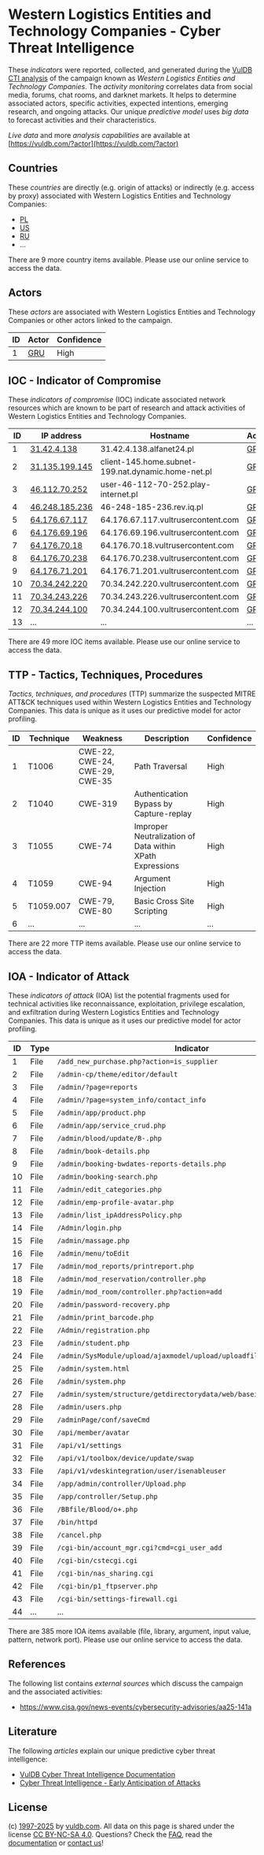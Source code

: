 # Western Logistics Entities and Technology Companies - Cyber Threat Intelligence

These _indicators_ were reported, collected, and generated during the [VulDB CTI analysis](https://vuldb.com/?kb.cti) of the campaign known as _Western Logistics Entities and Technology Companies_. The _activity monitoring_ correlates data from social media, forums, chat rooms, and darknet markets. It helps to determine associated actors, specific activities, expected intentions, emerging research, and ongoing attacks. Our unique _predictive model_ uses _big data_ to forecast activities and their characteristics.

_Live data_ and more _analysis capabilities_ are available at [https://vuldb.com/?actor](https://vuldb.com/?actor)

## Countries

These _countries_ are directly (e.g. origin of attacks) or indirectly (e.g. access by proxy) associated with Western Logistics Entities and Technology Companies:

* [PL](https://vuldb.com/?country.pl)
* [US](https://vuldb.com/?country.us)
* [RU](https://vuldb.com/?country.ru)
* ...

There are 9 more country items available. Please use our online service to access the data.

## Actors

These _actors_ are associated with Western Logistics Entities and Technology Companies or other actors linked to the campaign.

ID | Actor | Confidence
-- | ----- | ----------
1 | [GRU](https://vuldb.com/?actor.gru) | High

## IOC - Indicator of Compromise

These _indicators of compromise_ (IOC) indicate associated network resources which are known to be part of research and attack activities of Western Logistics Entities and Technology Companies.

ID | IP address | Hostname | Actor | Confidence
-- | ---------- | -------- | ----- | ----------
1 | [31.42.4.138](https://vuldb.com/?ip.31.42.4.138) | 31.42.4.138.alfanet24.pl | [GRU](https://vuldb.com/?actor.gru) | High
2 | [31.135.199.145](https://vuldb.com/?ip.31.135.199.145) | client-145.home.subnet-199.nat.dynamic.home-net.pl | [GRU](https://vuldb.com/?actor.gru) | High
3 | [46.112.70.252](https://vuldb.com/?ip.46.112.70.252) | user-46-112-70-252.play-internet.pl | [GRU](https://vuldb.com/?actor.gru) | High
4 | [46.248.185.236](https://vuldb.com/?ip.46.248.185.236) | 46-248-185-236.rev.iq.pl | [GRU](https://vuldb.com/?actor.gru) | High
5 | [64.176.67.117](https://vuldb.com/?ip.64.176.67.117) | 64.176.67.117.vultrusercontent.com | [GRU](https://vuldb.com/?actor.gru) | Medium
6 | [64.176.69.196](https://vuldb.com/?ip.64.176.69.196) | 64.176.69.196.vultrusercontent.com | [GRU](https://vuldb.com/?actor.gru) | Medium
7 | [64.176.70.18](https://vuldb.com/?ip.64.176.70.18) | 64.176.70.18.vultrusercontent.com | [GRU](https://vuldb.com/?actor.gru) | Medium
8 | [64.176.70.238](https://vuldb.com/?ip.64.176.70.238) | 64.176.70.238.vultrusercontent.com | [GRU](https://vuldb.com/?actor.gru) | Medium
9 | [64.176.71.201](https://vuldb.com/?ip.64.176.71.201) | 64.176.71.201.vultrusercontent.com | [GRU](https://vuldb.com/?actor.gru) | Medium
10 | [70.34.242.220](https://vuldb.com/?ip.70.34.242.220) | 70.34.242.220.vultrusercontent.com | [GRU](https://vuldb.com/?actor.gru) | Medium
11 | [70.34.243.226](https://vuldb.com/?ip.70.34.243.226) | 70.34.243.226.vultrusercontent.com | [GRU](https://vuldb.com/?actor.gru) | Medium
12 | [70.34.244.100](https://vuldb.com/?ip.70.34.244.100) | 70.34.244.100.vultrusercontent.com | [GRU](https://vuldb.com/?actor.gru) | Medium
13 | ... | ... | ... | ...

There are 49 more IOC items available. Please use our online service to access the data.

## TTP - Tactics, Techniques, Procedures

_Tactics, techniques, and procedures_ (TTP) summarize the suspected MITRE ATT&CK techniques used within Western Logistics Entities and Technology Companies. This data is unique as it uses our predictive model for actor profiling.

ID | Technique | Weakness | Description | Confidence
-- | --------- | -------- | ----------- | ----------
1 | T1006 | CWE-22, CWE-24, CWE-29, CWE-35 | Path Traversal | High
2 | T1040 | CWE-319 | Authentication Bypass by Capture-replay | High
3 | T1055 | CWE-74 | Improper Neutralization of Data within XPath Expressions | High
4 | T1059 | CWE-94 | Argument Injection | High
5 | T1059.007 | CWE-79, CWE-80 | Basic Cross Site Scripting | High
6 | ... | ... | ... | ...

There are 22 more TTP items available. Please use our online service to access the data.

## IOA - Indicator of Attack

These _indicators of attack_ (IOA) list the potential fragments used for technical activities like reconnaissance, exploitation, privilege escalation, and exfiltration during Western Logistics Entities and Technology Companies. This data is unique as it uses our predictive model for actor profiling.

ID | Type | Indicator | Confidence
-- | ---- | --------- | ----------
1 | File | `/add_new_purchase.php?action=is_supplier` | High
2 | File | `/admin-cp/theme/editor/default` | High
3 | File | `/admin/?page=reports` | High
4 | File | `/admin/?page=system_info/contact_info` | High
5 | File | `/admin/app/product.php` | High
6 | File | `/admin/app/service_crud.php` | High
7 | File | `/admin/blood/update/B-.php` | High
8 | File | `/admin/book-details.php` | High
9 | File | `/admin/booking-bwdates-reports-details.php` | High
10 | File | `/admin/booking-search.php` | High
11 | File | `/admin/edit_categories.php` | High
12 | File | `/admin/emp-profile-avatar.php` | High
13 | File | `/admin/list_ipAddressPolicy.php` | High
14 | File | `/Admin/login.php` | High
15 | File | `/admin/massage.php` | High
16 | File | `/admin/menu/toEdit` | High
17 | File | `/admin/mod_reports/printreport.php` | High
18 | File | `/admin/mod_reservation/controller.php` | High
19 | File | `/admin/mod_room/controller.php?action=add` | High
20 | File | `/admin/password-recovery.php` | High
21 | File | `/admin/print_barcode.php` | High
22 | File | `/Admin/registration.php` | High
23 | File | `/admin/student.php` | High
24 | File | `/admin/SysModule/upload/ajaxmodel/upload/uploadfilepath/sysmodule_1` | High
25 | File | `/admin/system.html` | High
26 | File | `/admin/system.php` | High
27 | File | `/admin/system/structure/getdirectorydata/web/baseinfo/companyManage` | High
28 | File | `/admin/users.php` | High
29 | File | `/adminPage/conf/saveCmd` | High
30 | File | `/api/member/avatar` | High
31 | File | `/api/v1/settings` | High
32 | File | `/api/v1/toolbox/device/update/swap` | High
33 | File | `/api/v1/vdeskintegration/user/isenableuser` | High
34 | File | `/app/admin/controller/Upload.php` | High
35 | File | `/app/controller/Setup.php` | High
36 | File | `/BBfile/Blood/o+.php` | High
37 | File | `/bin/httpd` | Medium
38 | File | `/cancel.php` | Medium
39 | File | `/cgi-bin/account_mgr.cgi?cmd=cgi_user_add` | High
40 | File | `/cgi-bin/cstecgi.cgi` | High
41 | File | `/cgi-bin/nas_sharing.cgi` | High
42 | File | `/cgi-bin/p1_ftpserver.php` | High
43 | File | `/cgi-bin/settings-firewall.cgi` | High
44 | ... | ... | ...

There are 385 more IOA items available (file, library, argument, input value, pattern, network port). Please use our online service to access the data.

## References

The following list contains _external sources_ which discuss the campaign and the associated activities:

* https://www.cisa.gov/news-events/cybersecurity-advisories/aa25-141a

## Literature

The following _articles_ explain our unique predictive cyber threat intelligence:

* [VulDB Cyber Threat Intelligence Documentation](https://vuldb.com/?kb.cti)
* [Cyber Threat Intelligence - Early Anticipation of Attacks](https://www.scip.ch/en/?labs.20201022)

## License

(c) [1997-2025](https://vuldb.com/?kb.changelog) by [vuldb.com](https://vuldb.com/?kb.about). All data on this page is shared under the license [CC BY-NC-SA 4.0](https://creativecommons.org/licenses/by-nc-sa/4.0/). Questions? Check the [FAQ](https://vuldb.com/?kb.faq), read the [documentation](https://vuldb.com/?kb) or [contact us](https://vuldb.com/?contact)!
